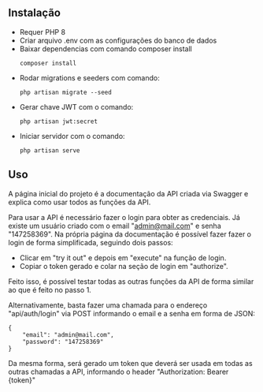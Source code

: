 ## Instalação

- Requer PHP 8
- Criar arquivo .env com as configurações do banco de dados
- Baixar dependencias com comando composer install
    ```
    composer install
    ```
- Rodar migrations e seeders com comando:
    ```
    php artisan migrate --seed
    ```
- Gerar chave JWT com o comando:
    ```
    php artisan jwt:secret
    ```
- Iniciar servidor com o comando:
    ```
    php artisan serve
    ```
## Uso

A página inicial do projeto é a documentação da API criada via Swagger e explica como usar todos as funções da API.

Para usar a API é necessário fazer o login para obter as credenciais. Já existe um usuário criado com o email "admin@mail.com" e senha "147258369". Na própria página da documentação é possível fazer fazer o login de forma simplificada, seguindo dois passos:
- Clicar em "try it out" e depois em "execute" na função de login. 
- Copiar o token gerado e colar na seção de login em "authorize". 

Feito isso, é possível testar todas as outras funções da API de forma similar ao que é feito no passo 1.

Alternativamente, basta fazer uma chamada para o endereço "api/auth/login" via POST informando o email e a senha em forma de JSON:
```
{
    "email": "admin@mail.com",
    "password": "147258369"
}
```
Da mesma forma, será gerado um token que deverá ser usada em todas as outras chamadas a API, informando o header "Authorization: Bearer {token}"